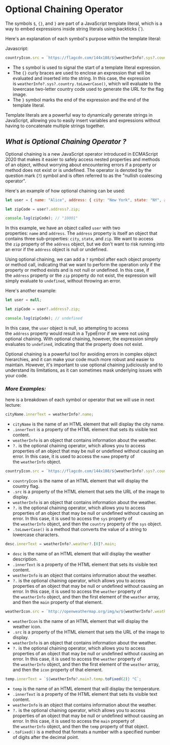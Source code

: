 # Optional Chaining Operator

The symbols `$`, `{}`, and `}` are part of a JavaScript template literal, which is a way to embed expressions inside string literals using backticks (`).

Here's an explanation of each symbol's purpose within the template literal:

Javascript:

```jsx
countryIcon.src = `https://flagcdn.com/144x108/${weatherInfo?.sys?.country.toLowerCase()}.png`;
```

- The `$` symbol is used to signal the start of a template literal expression.
- The `{}` curly braces are used to enclose an expression that will be evaluated and inserted into the string. In this case, the expression is `weatherInfo?.sys?.country.toLowerCase()`, which will evaluate to the lowercase two-letter country code used to generate the URL for the flag image.
- The `}` symbol marks the end of the expression and the end of the template literal.

Template literals are a powerful way to dynamically generate strings in JavaScript, allowing you to easily insert variables and expressions without having to concatenate multiple strings together.

## ***What is Optional Chaining Operator ?***

Optional chaining is a new JavaScript operator introduced in ECMAScript 2020 that makes it easier to safely access nested properties and methods of an object, without worrying about encountering errors if a property or method does not exist or is undefined. The operator is denoted by the question mark (`?`) symbol and is often referred to as the "nullish coalescing operator".

Here's an example of how optional chaining can be used:

```jsx
let user = { name: "Alice", address: { city: "New York", state: "NY", zip: "10001" } };

let zipCode = user?.address?.zip;

console.log(zipCode); // "10001"
```

In this example, we have an object called `user` with two properties: `name` and `address`. The `address` property is itself an object that contains three sub-properties: `city`, `state`, and `zip`. We want to access the `zip` property of the `address` object, but we don't want to risk running into an error if the `address` object is null or undefined.

Using optional chaining, we can add a `?` symbol after each object property or method call, indicating that we want to perform the operation only if the property or method exists and is not null or undefined. In this case, if the `address` property or the `zip` property do not exist, the expression will simply evaluate to `undefined`, without throwing an error.

Here's another example:

```jsx
let user = null;

let zipCode = user?.address?.zip;

console.log(zipCode); // undefined
```

In this case, the `user` object is null, so attempting to access the `address` property would result in a TypeError if we were not using optional chaining. With optional chaining, however, the expression simply evaluates to `undefined`, indicating that the property does not exist.

Optional chaining is a powerful tool for avoiding errors in complex object hierarchies, and it can make your code much more robust and easier to maintain. However, it's important to use optional chaining judiciously and to understand its limitations, as it can sometimes mask underlying issues with your code.

### ***More Examples:***

here is a breakdown of each symbol or operator that we will use in next lecture:

```jsx
cityName.innerText = weatherInfo?.name;
```

- `cityName` is the name of an HTML element that will display the city name.
- `.innerText` is a property of the HTML element that sets its visible text content.
- `weatherInfo` is an object that contains information about the weather.
- `?.` is the optional chaining operator, which allows you to access properties of an object that may be null or undefined without causing an error. In this case, it is used to access the `name` property of the `weatherInfo` object.

```jsx
countryIcon.src = `https://flagcdn.com/144x108/${weatherInfo?.sys?.country.toLowerCase()}.png`;
```

- `countryIcon` is the name of an HTML element that will display the country flag.
- `.src` is a property of the HTML element that sets the URL of the image to display.
- `weatherInfo` is an object that contains information about the weather.
- `?.` is the optional chaining operator, which allows you to access properties of an object that may be null or undefined without causing an error. In this case, it is used to access the `sys` property of the `weatherInfo` object, and then the `country` property of the `sys` object.
- `.toLowerCase()` is a method that converts the value of a string to lowercase characters.

```jsx
desc.innerText = weatherInfo?.weather?.[0]?.main;
```

- `desc` is the name of an HTML element that will display the weather description.
- `.innerText` is a property of the HTML element that sets its visible text content.
- `weatherInfo` is an object that contains information about the weather.
- `?.` is the optional chaining operator, which allows you to access properties of an object that may be null or undefined without causing an error. In this case, it is used to access the `weather` property of the `weatherInfo` object, and then the first element of the `weather` array, and then the `main` property of that element.

```jsx
weatherIcon.src = `http://openweathermap.org/img/w/${weatherInfo?.weather?.[0]?.icon}.png`;
```

- `weatherIcon` is the name of an HTML element that will display the weather icon.
- `.src` is a property of the HTML element that sets the URL of the image to display.
- `weatherInfo` is an object that contains information about the weather.
- `?.` is the optional chaining operator, which allows you to access properties of an object that may be null or undefined without causing an error. In this case, it is used to access the `weather` property of the `weatherInfo` object, and then the first element of the `weather` array, and then the `icon` property of that element.

```jsx
temp.innerText = `${weatherInfo?.main?.temp.toFixed(2)} °C`;
```

- `temp` is the name of an HTML element that will display the temperature.
- `.innerText` is a property of the HTML element that sets its visible text content.
- `weatherInfo` is an object that contains information about the weather.
- `?.` is the optional chaining operator, which allows you to access properties of an object that may be null or undefined without causing an error. In this case, it is used to access the `main` property of the `weatherInfo` object, and then the `temp` property of that object.
- `.toFixed()` is a method that formats a number with a specified number of digits after the decimal point.